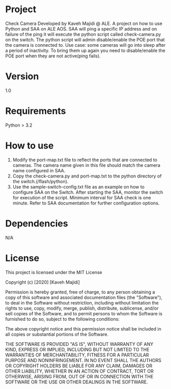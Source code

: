 # Project
Check Camera
Developed by Kaveh Majidi @ ALE.
A project on how to use Python and SAA on ALE AOS.
SAA will ping a specific IP address and on failure of the ping it will execute the python script called check-camera.py on the switch. The python script will admin disable/enable the POE port that the camera is connected to.
Use case: some cameras will go into sleep after a period of inactivity. To bring them up again you need to disable/enable the POE port when they are not active(ping fails).

# Version

1.0

# Requirements

Python > 3.2

# How to use
1. Modify the port-map.txt file to reflect the ports that are connected to cameras. The camera name given in this file should match the camera name configured in SAA.
2. Copy the check-camera.py and port-map.txt to the python directory of the switch.(/flash/python).
3. Use the sample-switch-config.txt file as an example on how to configure SAA on the Switch.
After starting the SAA, monitor the switch for execution of the script. Minimum interval for SAA check is one minute. Refer to SAA documentation for further configuration options.


# Dependencies
N/A

# License

This project is licensed under the MIT License

Copyright (c) [2020] [Kaveh Majidi]

Permission is hereby granted, free of charge, to any person obtaining a copy
of this software and associated documentation files (the "Software"), to deal
in the Software without restriction, including without limitation the rights
to use, copy, modify, merge, publish, distribute, sublicense, and/or sell
copies of the Software, and to permit persons to whom the Software is
furnished to do so, subject to the following conditions:

The above copyright notice and this permission notice shall be included in all
copies or substantial portions of the Software.

THE SOFTWARE IS PROVIDED "AS IS", WITHOUT WARRANTY OF ANY KIND, EXPRESS OR
IMPLIED, INCLUDING BUT NOT LIMITED TO THE WARRANTIES OF MERCHANTABILITY,
FITNESS FOR A PARTICULAR PURPOSE AND NONINFRINGEMENT. IN NO EVENT SHALL THE
AUTHORS OR COPYRIGHT HOLDERS BE LIABLE FOR ANY CLAIM, DAMAGES OR OTHER
LIABILITY, WHETHER IN AN ACTION OF CONTRACT, TORT OR OTHERWISE, ARISING FROM,
OUT OF OR IN CONNECTION WITH THE SOFTWARE OR THE USE OR OTHER DEALINGS IN THE
SOFTWARE.
